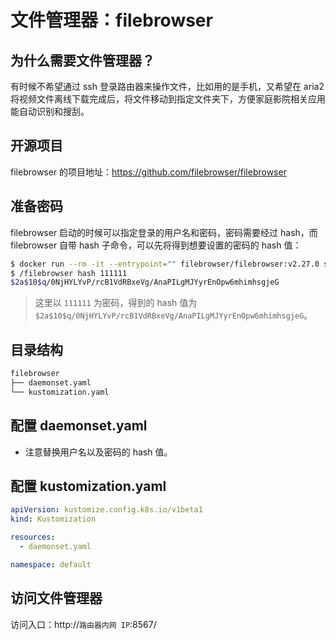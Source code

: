 # 文件管理器：filebrowser

## 为什么需要文件管理器？

有时候不希望通过 ssh 登录路由器来操作文件，比如用的是手机，又希望在 aria2 将视频文件离线下载完成后，将文件移动到指定文件夹下，方便家庭影院相关应用能自动识别和搜刮。

## 开源项目

filebrowser 的项目地址：https://github.com/filebrowser/filebrowser

## 准备密码

filebrowser 启动的时候可以指定登录的用户名和密码，密码需要经过 hash，而 filebrowser 自带 hash 子命令，可以先将得到想要设置的密码的 hash 值：

```bash
$ docker run --rm -it --entrypoint="" filebrowser/filebrowser:v2.27.0 sh
$ /filebrowser hash 111111
$2a$10$q/0NjHYLYvP/rcB1VdRBxeVg/AnaPILgMJYyrEnOpw6mhimhsgjeG
```

> 这里以 `111111` 为密码，得到的 hash 值为 `$2a$10$q/0NjHYLYvP/rcB1VdRBxeVg/AnaPILgMJYyrEnOpw6mhimhsgjeG`。

## 目录结构

```txt
filebrowser
├── daemonset.yaml
└── kustomization.yaml
```

## 配置 daemonset.yaml

<FileBlock showLineNumbers title="daemonset.yaml" file="home-network/filebrowser.yaml" />

* 注意替换用户名以及密码的 hash 值。

## 配置 kustomization.yaml

```yaml title="kustomization.yaml"
apiVersion: kustomize.config.k8s.io/v1beta1
kind: Kustomization

resources:
  - daemonset.yaml

namespace: default
```

## 访问文件管理器

访问入口：http://`路由器内网 IP`:8567/
